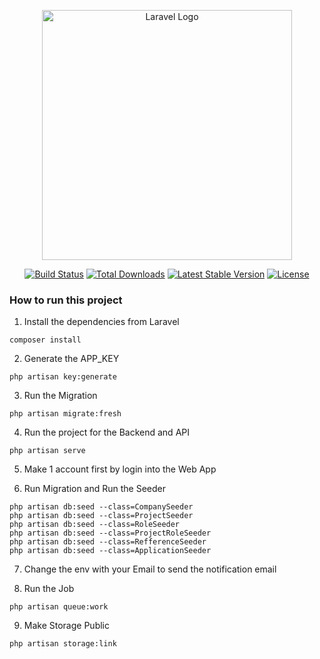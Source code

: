 <p align="center"><a href="https://laravel.com" target="_blank"><img src="https://raw.githubusercontent.com/laravel/art/master/logo-lockup/5%20SVG/2%20CMYK/1%20Full%20Color/laravel-logolockup-cmyk-red.svg" width="400" alt="Laravel Logo"></a></p>

<p align="center">
<a href="https://github.com/laravel/framework/actions"><img src="https://github.com/laravel/framework/workflows/tests/badge.svg" alt="Build Status"></a>
<a href="https://packagist.org/packages/laravel/framework"><img src="https://img.shields.io/packagist/dt/laravel/framework" alt="Total Downloads"></a>
<a href="https://packagist.org/packages/laravel/framework"><img src="https://img.shields.io/packagist/v/laravel/framework" alt="Latest Stable Version"></a>
<a href="https://packagist.org/packages/laravel/framework"><img src="https://img.shields.io/packagist/l/laravel/framework" alt="License"></a>
</p>

### How to run this project

1. Install the dependencies from Laravel

```
composer install
```

2. Generate the APP_KEY

```
php artisan key:generate
```

3. Run the Migration

```
php artisan migrate:fresh
```

4. Run the project for the Backend and API

```
php artisan serve
```

5. Make 1 account first by login into the Web App

6. Run Migration and Run the Seeder

```
php artisan db:seed --class=CompanySeeder
php artisan db:seed --class=ProjectSeeder
php artisan db:seed --class=RoleSeeder
php artisan db:seed --class=ProjectRoleSeeder
php artisan db:seed --class=RefferenceSeeder
php artisan db:seed --class=ApplicationSeeder
```

7. Change the env with your Email to send the notification email

8. Run the Job

```
php artisan queue:work
```

9. Make Storage Public

```
php artisan storage:link
```
